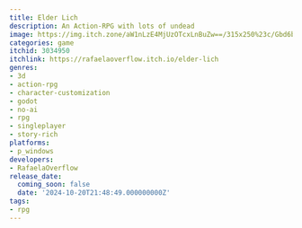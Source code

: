```yaml
---
title: Elder Lich
description: An Action-RPG with lots of undead
image: https://img.itch.zone/aW1nLzE4MjUzOTcxLnBuZw==/315x250%23c/Gbd6bH.png
categories: game
itchid: 3034950
itchlink: https://rafaelaoverflow.itch.io/elder-lich
genres:
- 3d
- action-rpg
- character-customization
- godot
- no-ai
- rpg
- singleplayer
- story-rich
platforms:
- p_windows
developers:
- RafaelaOverflow
release_date:
  coming_soon: false
  date: '2024-10-20T21:48:49.000000000Z'
tags:
- rpg
---
```

